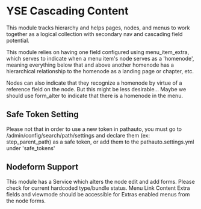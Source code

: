 # YSE Cascading Content

This module tracks hierarchy and helps pages, nodes, and menus to work together as a logical collection with secondary nav and cascading field potential.

This module relies on having one field configured using menu_item_extra, which serves to indicate when a menu item's node serves as a 'homenode', meaning everything below that and above another homenode has a hierarchical relationship to the homenode as a landing page or chapter, etc.

Nodes can also indicate that they recognize a homenode by virtue of a reference field on the node.  But this might be less desirable... Maybe we should use form_alter to indicate that there is a homenode in the menu.

## Safe Token Setting

Please not that in order to use a new token in pathauto, you must go to
/admin/config/search/path/settings and declare them (ex: step_parent_path) as a safe token, or add them to the pathauto.settings.yml under 'safe_tokens'

## Nodeform Support

This module has a Service which alters the node edit and add forms.  Please check for current hardcoded type/bundle status.   Menu Link Content Extra fields and viewmode should be accessible for Extras enabled menus from the node forms.
